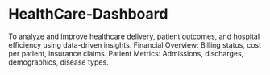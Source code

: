 # HealthCare-Dashboard
To analyze and improve healthcare delivery, patient outcomes, and hospital efficiency using data-driven insights.  Financial Overview: Billing status, cost per patient, insurance claims.  Patient Metrics: Admissions, discharges, demographics, disease types.  
